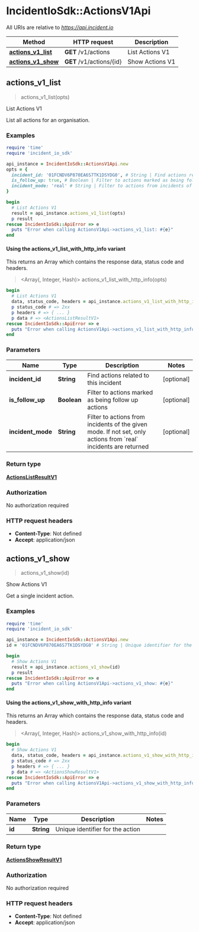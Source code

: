 # IncidentIoSdk::ActionsV1Api

All URIs are relative to *https://api.incident.io*

| Method | HTTP request | Description |
| ------ | ------------ | ----------- |
| [**actions_v1_list**](ActionsV1Api.md#actions_v1_list) | **GET** /v1/actions | List Actions V1 |
| [**actions_v1_show**](ActionsV1Api.md#actions_v1_show) | **GET** /v1/actions/{id} | Show Actions V1 |


## actions_v1_list

> <ActionsListResultV1> actions_v1_list(opts)

List Actions V1

List all actions for an organisation.

### Examples

```ruby
require 'time'
require 'incident_io_sdk'

api_instance = IncidentIoSdk::ActionsV1Api.new
opts = {
  incident_id: '01FCNDV6P870EA6S7TK1DSYDG0', # String | Find actions related to this incident
  is_follow_up: true, # Boolean | Filter to actions marked as being follow up actions
  incident_mode: 'real' # String | Filter to actions from incidents of the given mode. If not set, only actions from `real` incidents are returned
}

begin
  # List Actions V1
  result = api_instance.actions_v1_list(opts)
  p result
rescue IncidentIoSdk::ApiError => e
  puts "Error when calling ActionsV1Api->actions_v1_list: #{e}"
end
```

#### Using the actions_v1_list_with_http_info variant

This returns an Array which contains the response data, status code and headers.

> <Array(<ActionsListResultV1>, Integer, Hash)> actions_v1_list_with_http_info(opts)

```ruby
begin
  # List Actions V1
  data, status_code, headers = api_instance.actions_v1_list_with_http_info(opts)
  p status_code # => 2xx
  p headers # => { ... }
  p data # => <ActionsListResultV1>
rescue IncidentIoSdk::ApiError => e
  puts "Error when calling ActionsV1Api->actions_v1_list_with_http_info: #{e}"
end
```

### Parameters

| Name | Type | Description | Notes |
| ---- | ---- | ----------- | ----- |
| **incident_id** | **String** | Find actions related to this incident | [optional] |
| **is_follow_up** | **Boolean** | Filter to actions marked as being follow up actions | [optional] |
| **incident_mode** | **String** | Filter to actions from incidents of the given mode. If not set, only actions from &#x60;real&#x60; incidents are returned | [optional] |

### Return type

[**ActionsListResultV1**](ActionsListResultV1.md)

### Authorization

No authorization required

### HTTP request headers

- **Content-Type**: Not defined
- **Accept**: application/json


## actions_v1_show

> <ActionsShowResultV1> actions_v1_show(id)

Show Actions V1

Get a single incident action.

### Examples

```ruby
require 'time'
require 'incident_io_sdk'

api_instance = IncidentIoSdk::ActionsV1Api.new
id = '01FCNDV6P870EA6S7TK1DSYDG0' # String | Unique identifier for the action

begin
  # Show Actions V1
  result = api_instance.actions_v1_show(id)
  p result
rescue IncidentIoSdk::ApiError => e
  puts "Error when calling ActionsV1Api->actions_v1_show: #{e}"
end
```

#### Using the actions_v1_show_with_http_info variant

This returns an Array which contains the response data, status code and headers.

> <Array(<ActionsShowResultV1>, Integer, Hash)> actions_v1_show_with_http_info(id)

```ruby
begin
  # Show Actions V1
  data, status_code, headers = api_instance.actions_v1_show_with_http_info(id)
  p status_code # => 2xx
  p headers # => { ... }
  p data # => <ActionsShowResultV1>
rescue IncidentIoSdk::ApiError => e
  puts "Error when calling ActionsV1Api->actions_v1_show_with_http_info: #{e}"
end
```

### Parameters

| Name | Type | Description | Notes |
| ---- | ---- | ----------- | ----- |
| **id** | **String** | Unique identifier for the action |  |

### Return type

[**ActionsShowResultV1**](ActionsShowResultV1.md)

### Authorization

No authorization required

### HTTP request headers

- **Content-Type**: Not defined
- **Accept**: application/json

